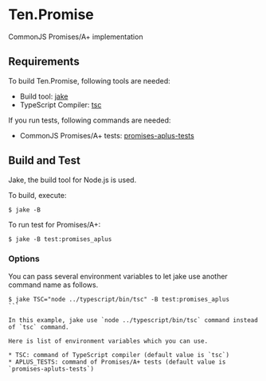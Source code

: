 Ten.Promise
==============================

CommonJS Promises/A+ implementation

Requirements
------------------------------

To build Ten.Promise, following tools are needed:

* Build tool: [jake](https://npmjs.org/package/jake)
* TypeScript Compiler: [tsc](http://www.typescriptlang.org/#Download)

If you run tests, following commands are needed:

* CommonJS Promises/A+ tests: [promises-aplus-tests](https://npmjs.org/package/promises-aplus-tests)

Build and Test
------------------------------

Jake, the build tool for Node.js is used.

To build, execute:

````
$ jake -B
````

To run test for Promises/A+:

````
$ jake -B test:promises_aplus
````

### Options

You can pass several environment variables to let jake use another command name as follows.

````
$ jake TSC="node ../typescript/bin/tsc" -B test:promises_aplus
```

In this example, jake use `node ../typescript/bin/tsc` command instead of `tsc` command.

Here is list of environment variables which you can use.

* TSC: command of TypeScript compiler (default value is `tsc`)
* APLUS_TESTS: command of Promises/A+ tests (default value is `promises-apluts-tests`)
